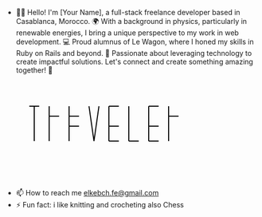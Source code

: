 - 👋👋 Hello! I'm [Your Name], a full-stack freelance developer based in Casablanca, Morocco. 🌍 With a background in physics, particularly in renewable energies, I bring a unique perspective to my work in web development. 💻 Proud alumnus of Le Wagon, where I honed my skills in Ruby on Rails and beyond. 🚀 Passionate about leveraging technology to create impactful solutions. Let's connect and create something amazing together! 🤝

<svg width="400" height="200">
  <!-- Letter "T" -->
  <line x1="50" y1="50" x2="70" y2="50" stroke="black" stroke-width="2"/>
  <line x1="60" y1="50" x2="60" y2="120" stroke="black" stroke-width="2"/>
  <!-- Letter "r" -->
  <line x1="90" y1="50" x2="90" y2="120" stroke="black" stroke-width="2"/>
  <line x1="90" y1="70" x2="110" y2="70" stroke="black" stroke-width="2"/>
  <!-- Letter "a" -->
  <line x1="130" y1="50" x2="130" y2="120" stroke="black" stroke-width="2"/>
  <line x1="130" y1="70" x2="150" y2="70" stroke="black" stroke-width="2"/>
  <line x1="130" y1="90" x2="150" y2="90" stroke="black" stroke-width="2"/>
  <!-- Letter "v" -->
  <line x1="170" y1="50" x2="180" y2="120" stroke="black" stroke-width="2"/>
  <line x1="180" y1="120" x2="190" y2="50" stroke="black" stroke-width="2"/>
  <!-- Letter "e" -->
  <line x1="210" y1="50" x2="210" y2="120" stroke="black" stroke-width="2"/>
  <line x1="210" y1="50" x2="230" y2="50" stroke="black" stroke-width="2"/>
  <line x1="210" y1="90" x2="230" y2="90" stroke="black" stroke-width="2"/>
  <line x1="210" y1="120" x2="230" y2="120" stroke="black" stroke-width="2"/>
  <!-- Letter "l" -->
  <line x1="250" y1="50" x2="250" y2="120" stroke="black" stroke-width="2"/>
  <line x1="250" y1="120" x2="270" y2="120" stroke="black" stroke-width="2"/>
  <!-- Letter "e" -->
  <line x1="290" y1="50" x2="290" y2="120" stroke="black" stroke-width="2"/>
  <line x1="290" y1="50" x2="310" y2="50" stroke="black" stroke-width="2"/>
  <line x1="290" y1="90" x2="310" y2="90" stroke="black" stroke-width="2"/>
  <line x1="290" y1="120" x2="310" y2="120" stroke="black" stroke-width="2"/>
  <!-- Letter "r" -->
  <line x1="330" y1="50" x2="330" y2="120" stroke="black" stroke-width="2"/>
  <line x1="330" y1="70" x2="350" y2="70" stroke="black" stroke-width="2"/>
</svg>

- 📫 How to reach me elkebch.fe@gmail.com
- ⚡ Fun fact: i like knitting and crocheting also Chess

<!---
iwizeazazou/iwizeazazou is a ✨ special ✨ repository because its `README.md` (this file) appears on your GitHub profile.
You can click the Preview link to take a look at your changes.
--->
